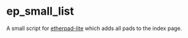 ep_small_list
=============

A small script for [etherpad-lite](https://github.com/ether/etherpad-lite) which adds all pads to the index page.
